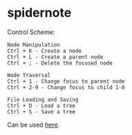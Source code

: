# spidernote

Control Scheme:
```
Node Manipulation
Ctrl + K - Create a node
Ctrl + L - Create a parent node
Ctrl + ; - Delete the focused node

Node Traversal
Ctrl + 1 - Change focus to parent node
Ctrl + 2-9 - Change focus to child 1-8

File Loading and Saving
Ctrl + D - Load a tree
Ctrl + S - Save a tree
```

Can be used [here](https://chomphuthip.github.io/spidernote).
